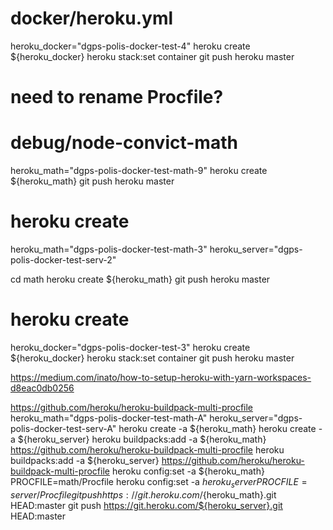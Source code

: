 # docker/heroku.yml
heroku_docker="dgps-polis-docker-test-4"
heroku create ${heroku_docker}
heroku stack:set container
git push heroku master
# need to rename Procfile?
# debug/node-convict-math
heroku_math="dgps-polis-docker-test-math-9"
heroku create ${heroku_math}
git push heroku master

# heroku create
heroku_math="dgps-polis-docker-test-math-3"
heroku_server="dgps-polis-docker-test-serv-2"

cd math
heroku create ${heroku_math}
git push heroku master

# heroku create
heroku_docker="dgps-polis-docker-test-3"
heroku create ${heroku_docker}
heroku stack:set container
git push heroku master

https://medium.com/inato/how-to-setup-heroku-with-yarn-workspaces-d8eac0db0256

https://github.com/heroku/heroku-buildpack-multi-procfile
heroku_math="dgps-polis-docker-test-math-A"
heroku_server="dgps-polis-docker-test-serv-A"
heroku create -a ${heroku_math}
heroku create -a ${heroku_server}
heroku buildpacks:add -a ${heroku_math} https://github.com/heroku/heroku-buildpack-multi-procfile
heroku buildpacks:add -a ${heroku_server} https://github.com/heroku/heroku-buildpack-multi-procfile
heroku config:set -a ${heroku_math} PROCFILE=math/Procfile
heroku config:set -a ${heroku_server} PROCFILE=server/Procfile
git push https://git.heroku.com/${heroku_math}.git HEAD:master
git push https://git.heroku.com/${heroku_server}.git HEAD:master
